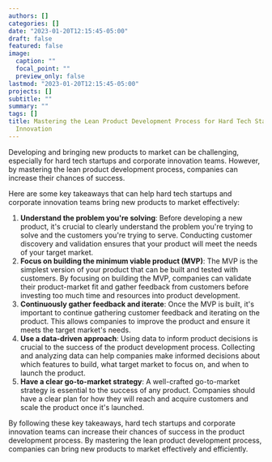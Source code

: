 ```yaml
---
authors: []
categories: []
date: "2023-01-20T12:15:45-05:00"
draft: false
featured: false
image:
  caption: ""
  focal_point: ""
  preview_only: false
lastmod: "2023-01-20T12:15:45-05:00"
projects: []
subtitle: ""
summary: ""
tags: []
title: Mastering the Lean Product Development Process for Hard Tech Startups and Corporate
  Innovation
---
```


Developing and bringing new products to market can be challenging, especially for hard tech startups and corporate innovation teams.
However, by mastering the lean product development process, companies can increase their chances of success.

Here are some key takeaways that can help hard tech startups and corporate innovation teams bring new products to market effectively:

1. **Understand the problem you're solving**: Before developing a new product, it's crucial to clearly understand the problem you're trying to solve and the customers you're trying to serve. Conducting customer discovery and validation ensures that your product will meet the needs of your target market.
2. **Focus on building the minimum viable product (MVP)**: The MVP is the simplest version of your product that can be built and tested with customers. By focusing on building the MVP, companies can validate their product-market fit and gather feedback from customers before investing too much time and resources into product development.
3. **Continuously gather feedback and iterate**: Once the MVP is built, it's important to continue gathering customer feedback and iterating on the product. This allows companies to improve the product and ensure it meets the target market's needs.
4. **Use a data-driven approach**: Using data to inform product decisions is crucial to the success of the product development process. Collecting and analyzing data can help companies make informed decisions about which features to build, what target market to focus on, and when to launch the product.
5. **Have a clear go-to-market strategy**: A well-crafted go-to-market strategy is essential to the success of any product. Companies should have a clear plan for how they will reach and acquire customers and scale the product once it's launched.

By following these key takeaways, hard tech startups and corporate innovation teams can increase their chances of success in the product development process. By mastering the lean product development process, companies can bring new products to market effectively and efficiently.

